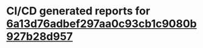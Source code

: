 # CI/CD generated reports for [6a13d76adbef297aa0c93cb1c9080b927b28d957](https://github.com/hydephp/develop/commit/6a13d76adbef297aa0c93cb1c9080b927b28d957)
